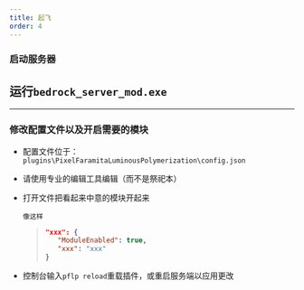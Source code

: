 ```yaml
---
title: 起飞
order: 4
---
```


### 启动服务器

## 运行`bedrock_server_mod.exe`

---

### 修改配置文件以及开启需要的模块

- 配置文件位于：`plugins\PixelFaramitaLuminousPolymerization\config.json`
- 请使用专业的编辑工具编辑（而不是祭祀本）

- 打开文件把看起来中意的模块开起来

      像这样

  > ```json
  > "xxx": {
  >    "ModuleEnabled": true,
  >    "xxx": "xxx"
  > }
  > ```

- 控制台输入`pflp reload`重载插件，或重启服务端以应用更改
